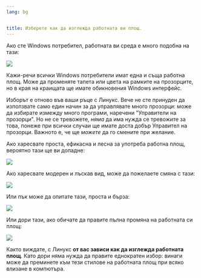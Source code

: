 ```yaml
---
lang: bg


title: Изберете как да изглежда работната ви площ.
---
```


Ако сте Windows потребител, работната ви среда е много подобна на тази:

<img src="Images/windows_vista.jpg" />

Кажи-речи всички Windows потребители имат една и съща работна площ. Може да променяте тапета или цвета на рамките на прозорците, но в края на краищата ще имате обикновения Windows интерфейс.

Изборът е отново във ваши ръце с Линукс. Вече не сте принуден да използвате само един начин за да управлявате много прозорци: може да избирате измежду много програми, наречени "Управители на прозорци". Но не се тревожете, <i>няма</i> да има нужда се тревожите за това, понеже при всички случаи ще имате доста добър Управител на прозорци. Важното е, че ще <i>можете</i> да го смените при желание.

Ако харесвате проста, ефикасна и лесна за употреба работна площ, вероятно тази ще ви допадне:

<img src="Images/ubuntu.jpg"/>

Ако харесвате модерен и лъскав вид, може да пожелаете смяна с тази:

<img src="Images/kde.png" />

Или пък може да опитате тази, проста и бърза:

<img src="Images/xfce.jpg" />

Или дори тази, ако обичате да правите пълна промяна на работната си площ:

<img src="Images/wm.jpg" />

Както виждате, с Линукс <b>от вас зависи как да изглежда работната площ</b>. Като дори няма нужда да правите еднократен избор: винаги може да преминете към тези стилове на работната площ при всяко влизане в компютъра.




